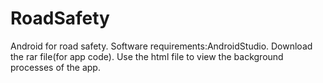 # RoadSafety
Android for road safety.
Software requirements:AndroidStudio.
Download the rar file(for app code).
Use the html file to view the background processes of the app.
